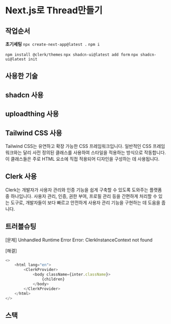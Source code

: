 # Next.js로 Thread만들기

## 작업순서
**초기세팅**
`npx create-next-app@latest .`
`npm i`

`npm install @clerk/themes`
`npx shadcn-ui@latest add form`
`npx shadcn-ui@latest init`

## 사용한 기술

## shadcn 사용

## uploadthing 사용

## Tailwind CSS 사용
Tailwind CSS는 유연하고 확장 가능한 CSS 프레임워크입니다. 일반적인 CSS 프레임워크와는 달리 사전 정의된 클래스를 사용하여 스타일을 적용하는 방식으로 작동합니다. 이 클래스들은 주로 HTML 요소에 직접 적용되어 디자인을 구성하는 데 사용됩니다.

## Clerk 사용
Clerk는 개발자가 사용자 관리와 인증 기능을 쉽게 구축할 수 있도록 도와주는 플랫폼 중 하나입니다. 사용자 관리, 인증, 권한 부여, 프로필 관리 등을 간편하게 처리할 수 있는 도구로, 개발자들이 보다 빠르고 안전하게 사용자 관리 기능을 구현하는 데 도움을 줍니다.

## 트러블슈팅
[문제]
Unhandled Runtime Error
Error: ClerkInstanceContext not found

[해결]
```js
<>
    <html lang="en">
        <ClerkProvider>
            <body className={inter.className}>
                {children}  
            </body>
        </ClerkProvider>
    </html>
</>
```


## 스택